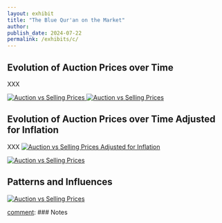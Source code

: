 ```yaml
---
layout: exhibit
title: "The Blue Qur'an on the Market"
author: 
publish_date: 2024-07-22
permalink: /exhibits/c/
---
```


## Evolution of Auction Prices over Time
XXX

<a href="{{ '/img/Auction_SellingPrices.png' | absolute_url }}">
  <img src="{{ '/img/Auction_SellingPrices.png' | absolute_url }}" alt="Auction vs Selling Prices" style="zoom:100%;"/>
</a> 

<a href="{{ '/img/figure_2.png' | absolute_url }}">
  <img src="{{ '/img/figure_2.png' | absolute_url }}" alt="Auction vs Selling Prices" style="zoom:100%;"/>
</a> 


## Evolution of Auction Prices over Time Adjusted for Inflation

XXX
<a href="{{ '/img/figure_1.png' | absolute_url }}">
  <img src="{{ '/img/figure_1.png' | absolute_url }}" alt="Auction vs Selling Prices Adjusted for Inflation" style="zoom:100%;"/>
</a> 

<a href="{{ '/img/Auction_SellingPrices.png' | absolute_url }}">
  <img src="{{ '/img/Auction_SellingPrices.png' | absolute_url }}" alt="Auction vs Selling Prices" style="zoom:100%;"/>
</a> 

## Patterns and Influences

<a href="{{ '/img/price_diff.png' | absolute_url }}">
  <img src="{{ '/img/price_diff.png' | absolute_url }}" alt="Auction vs Selling Prices" style="zoom:100%;"/>
</a> 

[comment]: XXX[^1]



[comment]: ---

[comment]: ### Notes

[comment]: [^1]: 

[comment]: [^2]: 